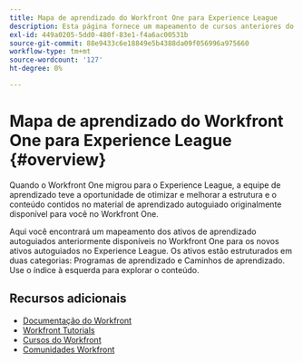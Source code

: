 ```yaml
---
title: Mapa de aprendizado do Workfront One para Experience League
description: Esta página fornece um mapeamento de cursos anteriores do Workfront One para cursos Experience League recém-projetados
exl-id: 449a0205-5dd0-480f-83e1-f4a6ac00531b
source-git-commit: 88e9433c6e18849e5b4388da09f056996a975660
workflow-type: tm+mt
source-wordcount: '127'
ht-degree: 0%

---
```


# Mapa de aprendizado do Workfront One para Experience League {#overview}

Quando o Workfront One migrou para o Experience League, a equipe de aprendizado teve a oportunidade de otimizar e melhorar a estrutura e o conteúdo contidos no material de aprendizado autoguiado originalmente disponível para você no Workfront One.

Aqui você encontrará um mapeamento dos ativos de aprendizado autoguiados anteriormente disponíveis no Workfront One para os novos ativos autoguiados no Experience League.  Os ativos estão estruturados em duas categorias: Programas de aprendizado e Caminhos de aprendizado. Use o índice à esquerda para explorar o conteúdo.

## Recursos adicionais

* [Documentação do Workfront](https://experienceleague.adobe.com/docs/workfront.html)
* [Workfront Tutorials](https://experienceleague.adobe.com/docs/workfront-learn/tutorials-workfront/home.html)
* [Cursos do Workfront](https://experienceleague.adobe.com/?lang=en&amp;Solution=Workfront#courses)
* [Comunidades Workfront](https://experienceleaguecommunities.adobe.com/t5/workfront/ct-p/workfront)
